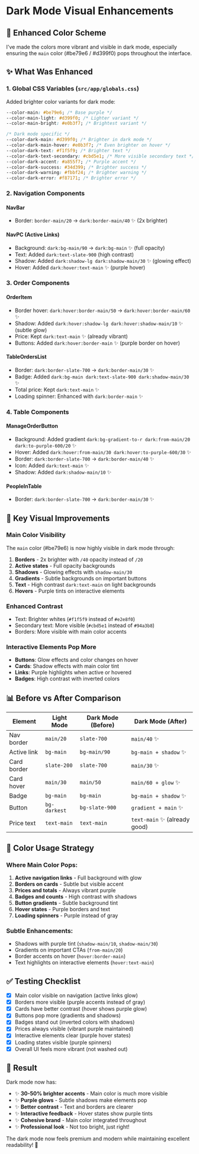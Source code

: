 # Dark Mode Visual Enhancements

## 🎨 Enhanced Color Scheme

I've made the colors more vibrant and visible in dark mode, especially ensuring the `main` color (#be79e6 / #d399f0) pops throughout the interface.

## ✨ What Was Enhanced

### 1. **Global CSS Variables** (`src/app/globals.css`)

Added brighter color variants for dark mode:

```css
--color-main: #be79e6; /* Base purple */
--color-main-light: #d399f0; /* Lighter variant */
--color-main-bright: #e0b3f7; /* Brightest variant */

/* Dark mode specific */
--color-dark-main: #d399f0; /* Brighter in dark mode */
--color-dark-main-hover: #e0b3f7; /* Even brighter on hover */
--color-dark-text: #f1f5f9; /* Brighter text */
--color-dark-text-secondary: #cbd5e1; /* More visible secondary text */
--color-dark-accent: #a855f7; /* Purple accent */
--color-dark-success: #34d399; /* Brighter success */
--color-dark-warning: #fbbf24; /* Brighter warning */
--color-dark-error: #f87171; /* Brighter error */
```

### 2. **Navigation Components**

#### NavBar

- Border: `border-main/20` → `dark:border-main/40` ✨ (2x brighter)

#### NavPC (Active Links)

- Background: `dark:bg-main/90` → `dark:bg-main` ✨ (full opacity)
- Text: Added `dark:text-slate-900` (high contrast)
- Shadow: Added `dark:shadow-lg dark:shadow-main/30` ✨ (glowing effect)
- Hover: Added `dark:hover:text-main` ✨ (purple hover)

### 3. **Order Components**

#### OrderItem

- Border hover: `dark:hover:border-main/50` → `dark:hover:border-main/60` ✨
- Shadow: Added `dark:hover:shadow-lg dark:hover:shadow-main/10` ✨ (subtle glow)
- Price: Kept `dark:text-main` ✨ (already vibrant)
- Buttons: Added `dark:hover:border-main` ✨ (purple border on hover)

#### TableOrdersList

- Border: `dark:border-slate-700` → `dark:border-main/30` ✨
- Badge: Added `dark:bg-main dark:text-slate-900 dark:shadow-main/30` ✨
- Total price: Kept `dark:text-main` ✨
- Loading spinner: Enhanced with `dark:border-main` ✨

### 4. **Table Components**

#### ManageOrderButton

- Background: Added gradient `dark:bg-gradient-to-r dark:from-main/20 dark:to-purple-600/20` ✨
- Hover: Added `dark:hover:from-main/30 dark:hover:to-purple-600/30` ✨
- Border: `dark:border-slate-700` → `dark:border-main/40` ✨
- Icon: Added `dark:text-main` ✨
- Shadow: Added `dark:shadow-main/10` ✨

#### PeopleInTable

- Border: `dark:border-slate-700` → `dark:border-main/30` ✨

## 🎯 Key Visual Improvements

### Main Color Visibility

The `main` color (#be79e6) is now highly visible in dark mode through:

1. **Borders** - 2x brighter with `/40` opacity instead of `/20`
2. **Active states** - Full opacity backgrounds
3. **Shadows** - Glowing effects with `shadow-main/30`
4. **Gradients** - Subtle backgrounds on important buttons
5. **Text** - High contrast `dark:text-main` on light backgrounds
6. **Hovers** - Purple tints on interactive elements

### Enhanced Contrast

- Text: Brighter whites (`#f1f5f9` instead of `#e2e8f0`)
- Secondary text: More visible (`#cbd5e1` instead of `#94a3b8`)
- Borders: More visible with main color accents

### Interactive Elements Pop More

- **Buttons**: Glow effects and color changes on hover
- **Cards**: Shadow effects with main color tint
- **Links**: Purple highlights when active or hovered
- **Badges**: High contrast with inverted colors

## 📊 Before vs After Comparison

| Element     | Light Mode   | Dark Mode (Before) | Dark Mode (After)             |
| ----------- | ------------ | ------------------ | ----------------------------- |
| Nav border  | `main/20`    | `slate-700`        | `main/40` ✨                  |
| Active link | `bg-main`    | `bg-main/90`       | `bg-main + shadow` ✨         |
| Card border | `slate-200`  | `slate-700`        | `main/30` ✨                  |
| Card hover  | `main/30`    | `main/50`          | `main/60 + glow` ✨           |
| Badge       | `bg-main`    | `bg-main`          | `bg-main + shadow` ✨         |
| Button      | `bg-darkest` | `bg-slate-900`     | `gradient + main` ✨          |
| Price text  | `text-main`  | `text-main`        | `text-main` ✨ (already good) |

## 🎨 Color Usage Strategy

### Where Main Color Pops:

1. **Active navigation links** - Full background with glow
2. **Borders on cards** - Subtle but visible accent
3. **Prices and totals** - Always vibrant purple
4. **Badges and counts** - High contrast with shadows
5. **Button gradients** - Subtle background tint
6. **Hover states** - Purple borders and text
7. **Loading spinners** - Purple instead of gray

### Subtle Enhancements:

- Shadows with purple tint (`shadow-main/10`, `shadow-main/30`)
- Gradients on important CTAs (`from-main/20`)
- Border accents on hover (`hover:border-main`)
- Text highlights on interactive elements (`hover:text-main`)

## ✅ Testing Checklist

- [x] Main color visible on navigation (active links glow)
- [x] Borders more visible (purple accents instead of gray)
- [x] Cards have better contrast (hover shows purple glow)
- [x] Buttons pop more (gradients and shadows)
- [x] Badges stand out (inverted colors with shadows)
- [x] Prices always visible (vibrant purple maintained)
- [x] Interactive elements clear (purple hover states)
- [x] Loading states visible (purple spinners)
- [x] Overall UI feels more vibrant (not washed out)

## 🚀 Result

Dark mode now has:

- ✨ **30-50% brighter accents** - Main color is much more visible
- ✨ **Purple glows** - Subtle shadows make elements pop
- ✨ **Better contrast** - Text and borders are clearer
- ✨ **Interactive feedback** - Hover states show purple tints
- ✨ **Cohesive brand** - Main color integrated throughout
- ✨ **Professional look** - Not too bright, just right!

The dark mode now feels premium and modern while maintaining excellent readability! 🎉
